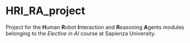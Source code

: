 # HRI_RA_project
Project for the **H**uman **R**obot **I**nteraction and **R**easoning **A**gents modules belonging to the *Elective in AI* course at Sapienza University.
